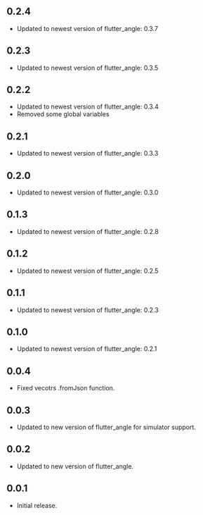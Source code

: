 ## 0.2.4

* Updated to newest version of flutter_angle: 0.3.7

## 0.2.3

* Updated to newest version of flutter_angle: 0.3.5

## 0.2.2

* Updated to newest version of flutter_angle: 0.3.4
* Removed some global variables

## 0.2.1

* Updated to newest version of flutter_angle: 0.3.3

## 0.2.0

* Updated to newest version of flutter_angle: 0.3.0

## 0.1.3

* Updated to newest version of flutter_angle: 0.2.8

## 0.1.2

* Updated to newest version of flutter_angle: 0.2.5

## 0.1.1

* Updated to newest version of flutter_angle: 0.2.3

## 0.1.0

* Updated to newest version of flutter_angle: 0.2.1

## 0.0.4

* Fixed vecotrs .fromJson function.

## 0.0.3

* Updated to new version of flutter_angle for simulator support.

## 0.0.2

* Updated to new version of flutter_angle.

## 0.0.1

* Initial release.